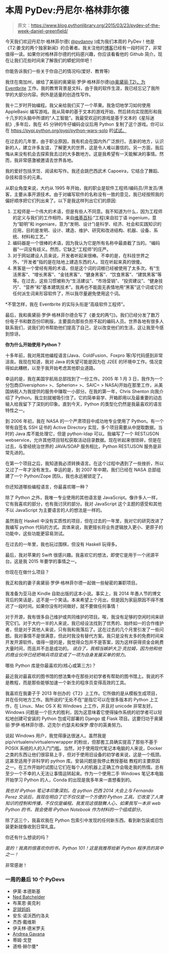 # 本周 PyDev:丹尼尔·格林菲尔德

> 原文：<https://www.blog.pythonlibrary.org/2015/03/23/pydev-of-the-week-daniel-greenfield/>

今天我们欢迎丹尼尔·格林菲尔德( [@pydanny](https://twitter.com/pydanny) )成为我们本周的 PyDev！他是《T2:姜戈的两个独家新闻》的合著者。我关注他的[博客](http://www.pydanny.com/)已经有一段时间了，非常值得一读。如果你对格林菲尔德的代码感兴趣，你应该看看他的 Github 简介。现在让我们花些时间来了解我们的蟒蛇同伴吧！

你能告诉我们一些关于你自己的情况吗(爱好、教育等)

我住在南加州，嫁给了美丽的奥黛丽·罗伊·格林菲尔德([@奥黛丽·T2)，为](https://twitter.com/audreyr) [Eventbrite](http://www.eventbrite.com/) 工作。我的教育背景是文科，由于我的软件生涯，我已经忘记了我所学的大部分内容。例外是适量的创造性写作。

我十二岁时开始编程。我父亲给我们买了一个苹果。我急切地学习如何使用 AppleBasic 编写游戏。我从简单的基于文本的游戏开始，然后转向实现图形和我十几岁的头脑中所谓的“人工智能”。我最受欢迎的游戏是基于文本的《星际迷航》,多年后，我在 45 分钟的牛仔编码会议后用 Python 复制了这个游戏。你可以在 https://pypi.python.org/pypi/python-wars-solo 的[试试。](https://pypi.python.org/pypi/python-wars-solo)

在过去的几年里，由于职业原因，我有机会在国内外广泛旅行。去新的地方，认识新的人，建立许多友谊，了解更大的世界，这是令人难以置信的。另一方面，我后悔从来没有机会去探索我去过的大多数地方。这是我希望有一天能解决的事情。然而，我非常感激被邀请去世界各地。

我的爱好包括烹饪、阅读和写作。我还会跳巴西武术 Capoeira，它结合了舞蹈、杂技和音乐的元素。

从职业角度来说，大约从 1995 年开始，我的职业是软件工程师/编码员/开发员/黑客，主要从事开源技术。由于对编写软件的名称没有一致的意见，我已经按照我的偏好顺序把它们列出来了。以下是我这样列出它们的原因:

1.  工程师是一个伟大的术语，但是有些人不同意。我不知道为什么，因为工程师的定义与我们的工作相符。来自[维基百科](http://en.wikipedia.org/wiki/Engineering):“工程(来自拉丁语 ingenium，意为“聪明”和 ingeniare，意为“发明、设计”)是科学、经济、社会和实践知识的应用，目的是发明、设计、建造、维护、研究和改进结构、机器、设备、系统、材料和工艺。”
2.  编码器是一个很棒的术语，因为我认为它是所有名称中最直截了当的。“编码器”一词没有歧义。然而，它缺乏“工程师”的庄严。
3.  对于网站建设人员来说，开发者听起来很棒。不幸的是，在科技世界之外，“开发者”指的是在陆地上建造东西的人。现在听起来真的很傻。
4.  黑客是一个曾经有用的术语，但是这个词的词根已经被使用了太多次。有“生活黑客”、“增长黑客”、“金钱黑客”、“健身黑客”、“饮食黑客”、“建筑黑客”等等。在过去，这些习惯被称为“生活建议”、“市场营销”、“投资建议”、“健身技巧”、“营养”和“基本建筑技术”。我再也不能面无表情地用“黑客”这个词或它的任何派生词来形容软件了，所以我尽量避免使用这个词。

 *不管怎样，我在 Eventbrite 的实际头衔是“高级软件工程师”。

最后，我和奥黛丽·罗伊·格林菲尔德合写了《姜戈的两勺》。我们已经分发了数万份电子书和数百份印刷版，主要面向那些负担不起的编码人员。世界各地有很多人联系我们，说我们的书帮助他们提高了自己，足以改变他们的生活，这让我至今感到惊讶。

**你为什么开始使用 Python？**

十多年前，我对用其他编程语言(Java、ColdFusion、Foxpro 等)写代码感到非常沮丧。我现在知道，我对 Java 的失望可能是因为在 J2EE 的环境中工作。情况变得如此糟糕，以至于我开始考虑其他职业道路。

幸运的是，我在美国宇航局总部找到了一份工作。2005 年 1 月 3 日，我作为一个分包商(Diversiphon= >、Spherion= >、SAIC= > NASA)开始在那里工作，从美国纳税人为我提供的服务中赚取一小部分。在我的第一年，Chris Shenton 向我介绍了 Python。我立刻就被吸引住了。它的简单易学、开箱即用以及最重要的动态输入给我留下了深刻的印象。直到今天，Python 的类型化仍然是我最喜欢的语言特性之一。

到 2006 年初，我在 NASA 的一个严肃项目中成功地专业使用了 Python。有一个带有自签名 SSH 证书的 Active Directory 实现，多个项目需要从中提取数据。当时的 Java 库不能处理它，但是 python-ldap 可以。我编写了一个 REST/JSON webservice，允许其他项目轻松获取活动目录数据。现在听起来很琐碎，但是在过去，与曾经统治世界的 JAVA/SOAP 服务相比，Python REST/JSON 服务是非常先进的。

在第一个项目之后，我知道我必须转换语言。在这个过程中遇到了一些挫折，所以又过了一年才没有发生。幸运的是，到 2007 年中期，我们已经在 NASA 总部组建了一个 Python/Zope 团队，我也永远被锁定了。

你还知道哪些编程语言，你最喜欢哪一种？

除了 Python 之外，我唯一专业使用的其他语言是 JavaScript。像许多人一样，它有我喜欢的部分，也有我讨厌的部分。我对 JavaScript 这个主题的感受和其他不以 JavaScript 为主要语言的人的想法是一样的。

虽然我在 Haskell 中没有实质性的项目，但在过去的一年里，我对它的研究改进了我编写 python 代码的方式。具体来说，我更擅长将业务逻辑放入更小、更原子的功能中，这些功能更容易测试。

在过去的一年里，我也玩过围棋，但没有 Haskell 玩得多。

最后，我对苹果的 Swift 很感兴趣。我喜欢它的想法，即使它是用于一个闭源平台。这是我 2015 年要学的事情之一。

你现在在做什么项目？

我正和我的妻子奥黛丽·罗伊·格林菲尔德一起做一些秘密的兼职项目。

我准备为亚马逊 Kindle 自助出版的这本小说。事实上，我 2014 年愚人节的博文背后的笑话是，这不是一个笑话。本来希望上个月出，但是因为家庭原因不得不推迟了一段时间。如果你没有时间做好，就不要做任何事情！

对于开源，我有很多自己维护或共同维护的项目。唉，我没有足够的空闲时间来研究它们。对于大约一半的人来说，我已经设法找到了优秀的、始终如一的合作维护者，但是对于其他人来说，只有我和我落后了。这在过去的几个月里引发了一些问题。我对事情不是很满意，但此时我没有替代方案。我只是没有太多的免费时间来开发开源软件。值得一提的是，我觉得众包并不是答案，因为这样获得资金会耗费大量时间，而且并不总是成功的。
 *说白了，我相当嫉妒大卫·克拉姆，因为他和他的商业伙伴已经把哨兵项目变成了一项为自身发展买单的努力。*

哪些 Python 库是你最喜欢的(核心或第三方)？

最近我对最喜欢的图书馆的想法集中在那些对初学者有帮助的图书馆上。我说的不是教程，而是那些能够加速一个新生的程序员变得高效的工具。

我喜欢在我妻子于 2013 年创办的《T2》上工作。它所做的是从模板生成项目，并在任何地方工作。我所说的“无处不在”是指它可以在很多版本的 Python 上工作，在 Linux、Mac OS X 和 Windows 上工作，并且对 unicode 非常友好。Windows 问题是一个巨大的胜利，因为这意味着它使得操作系统的初学者可以轻松地创建可安装的 Python 包或可部署的 Django 或 Flask 项目。这要归功于奥黛丽·罗伊·格林菲尔德、迈克尔·约瑟夫和保罗·摩尔的英勇努力。

说起 Windows 用户，我觉得康达很迷人。虽然我是 pip/virtualenv/virtualenvwrapper 的粉丝，但那套工具确实提高了那些不基于 POSIX 系统的人的入门门槛。当然，对于使用现代笔记本电脑的人来说，Docker 之类的东西让他们很容易上手，但对于使用旧设备的初学者来说，这是一个瓶颈。这甚至适用于非科学的 python 库。安装问题是我停止教授基础
教程的主要原因之一。在工作开始时试图让它们在每个人的机器上正确工作会吸走我的热情。总有至少一个不幸的人无法让事情运转起来。作为一个使用二手 Windows 笔记本电脑开始学习 Python 的人，Conda 的出现是我多年来一直想看到的。

*我也对 iPython 笔记本印象深刻。在 python 巴西 2014 大会上与 Fernando Perez 交谈后，我现在明白了它不仅仅是一个方便的 Python 工具。它改变了人类知识的控制和传播，不仅仅是编程。我发现这很鼓舞人心，如果我写一本非 web Python 的书，我会使用 iPython Notebook 作为材料的一个组成部分。*

除了这三个，我喜欢我在 Python 包索引中发现的任何新东西。看到新包装或旧包装更新就像收到日常礼盒。

你还有什么想说的吗？

*是的！我真的很喜欢你的书，Python 101！这是我推荐给新 Python 程序员的其中之一！*

非常感谢！

### 一周的最后 10 个 PyDevs

*   伊莱·本德斯基
*   [Ned Batchelder](https://www.blog.pythonlibrary.org/2015/03/09/pydev-of-the-week-ned-batchelder/)
*   布莱恩·奥克利
*   [足球妈妈](https://www.blog.pythonlibrary.org/2015/02/23/pydev-of-the-week-maciej-fijalkowski/)
*   安东·诺沃西约洛夫
*   杰西·戴维斯
*   伊夫林·德米罗夫
*   [Andrea Gavana](https://www.blog.pythonlibrary.org/2015/01/26/pydev-of-the-week-andrea-gavana/)
*   蒂姆·戈登
*   道格·赫尔曼*